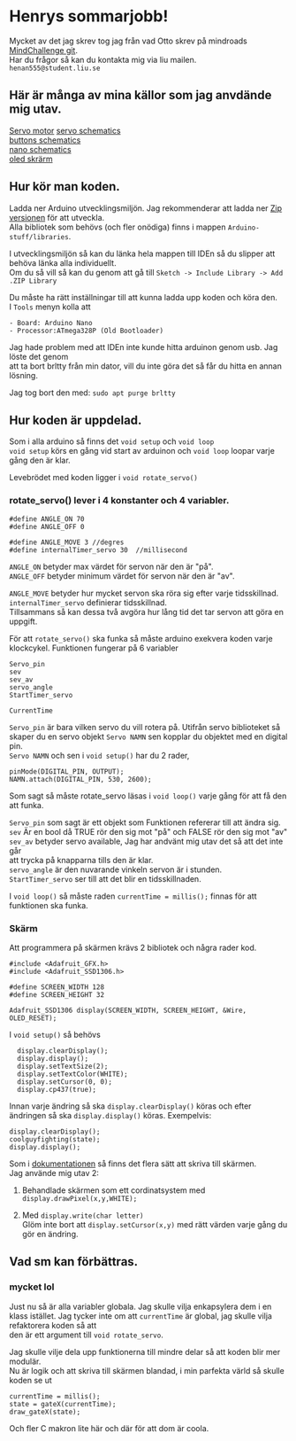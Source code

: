 # Henrys sommarjobb!

Mycket av det jag skrev tog jag från vad Otto skrev på mindroads [MindChallenge git](https://github.com/MindRoadAB/MindChallenge-Example).  
Har du frågor så kan du kontakta mig via liu mailen. ```henan555@student.liu.se```  

## Här är många av mina källor som jag anvdände mig utav.
[Servo motor](https://components101.com/motors/servo-motor-basics-pinout-datasheet)
[servo schematics](https://www.electronics-lab.com/project/using-sg90-servo-motor-arduino/)  
[buttons schematics](https://roboindia.com/tutorials/arduino-nano-digital-input-push-button/)  
[nano schematics](https://www.teachmemicro.com/wp-content/uploads/2019/06/Arduino-Nano-pinout.jpg)  
[oled skrärm](https://thesolaruniverse.wordpress.com/2019/10/28/how-to-wire-and-run-a-128x32-oled-display-with-ssd1306-driver-with-an-arduino/)

## Hur kör man koden.
Ladda ner Arduino utvecklingsmiljön. Jag rekommenderar att ladda ner [Zip versionen](https://www.arduino.cc/en/software) för att utveckla.  
Alla bibliotek som behövs (och fler onödiga) finns i mappen ```Arduino-stuff/libraries```.  

I utvecklingsmiljön så kan du länka hela mappen till IDEn så du slipper att behöva länka alla individuellt.  
Om du så vill så kan du genom att gå till ```Sketch -> Include Library -> Add .ZIP Library```  

Du måste ha rätt inställningar till att kunna ladda upp koden och köra den.  
I ```Tools``` menyn kolla att

	- Board: Arduino Nano
	- Processor:ATmega328P (Old Bootloader)

Jag hade problem med att IDEn inte kunde hitta arduinon genom usb. Jag löste det genom  
att ta bort brltty från min dator, vill du inte göra det så får du hitta en annan lösning.  

Jag tog bort den med: ```sudo apt purge brltty```

## Hur koden är uppdelad.
Som i alla arduino så finns det ```void setup``` och ```void loop```  
```void setup``` körs en gång vid start av arduinon och ```void loop``` loopar varje gång den är klar.

Levebrödet med koden ligger i ```void rotate_servo()```  

### rotate_servo() lever i 4 konstanter och 4 variabler.
```
#define ANGLE_ON 70
#define ANGLE_OFF 0

#define ANGLE_MOVE 3 //degres
#define internalTimer_servo 30  //millisecond
```

```ANGLE_ON``` betyder max värdet för servon när den är "på".  
```ANGLE_OFF``` betyder minimum värdet för servon när den är "av".  


```ANGLE_MOVE``` betyder hur mycket servon ska röra sig efter varje tidsskillnad.  
```internalTimer_servo``` definierar tidsskillnad.  
Tillsammans så kan dessa två avgöra hur lång tid det tar servon att göra en uppgift.  

För att ```rotate_servo()``` ska funka så måste arduino exekvera koden varje klockcykel.
Funktionen fungerar på 6 variabler
```
Servo_pin
sev
sev_av
servo_angle
StartTimer_servo

CurrentTime
```

```Servo_pin``` är bara vilken servo du vill rotera på. Utifrån servo biblioteket 
så skaper du en servo objekt ```Servo NAMN``` sen kopplar du objektet med en digital pin.  
``` Servo NAMN ``` och sen i ```void setup()``` har du 2 rader,  
```
pinMode(DIGITAL_PIN, OUTPUT);  
NAMN.attach(DIGITAL_PIN, 530, 2600);  
```

Som sagt så måste rotate_servo läsas i ```void loop()``` varje gång för att få den att funka.

```Servo_pin``` som sagt är ett objekt som Funktionen refererar till att ändra sig.  
```sev``` Är en bool då TRUE rör den sig mot "på" och FALSE rör den sig mot "av"  
```sev_av``` betyder servo available, Jag har andvänt mig utav det så att det inte går  
att trycka på knapparna tills den är klar.  
```servo_angle``` är den nuvarande vinkeln servon är i stunden.  
```StartTimer_servo``` ser till att det blir en tidsskillnaden.  

I ```void loop()``` så måste raden ```currentTime = millis();``` finnas för att funktionen ska funka.  

### Skärm
Att programmera på skärmen krävs 2 bibliotek och några rader kod.  
```
#include <Adafruit_GFX.h>
#include <Adafruit_SSD1306.h>

#define SCREEN_WIDTH 128
#define SCREEN_HEIGHT 32

Adafruit_SSD1306 display(SCREEN_WIDTH, SCREEN_HEIGHT, &Wire, OLED_RESET);
```

I ```void setup()``` så behövs
```
  display.clearDisplay();
  display.display();
  display.setTextSize(2);
  display.setTextColor(WHITE);
  display.setCursor(0, 0);
  display.cp437(true);
```

Innan varje ändring så ska ```display.clearDisplay()``` köras och efter ändringen så ska ```display.display()``` köras.
Exempelvis:
```
display.clearDisplay();
coolguyfighting(state);
display.display();
```

Som i [dokumentationen](https://learn.adafruit.com/adafruit-gfx-graphics-library?view=all) så finns det flera sätt att skriva till skärmen.  
Jag använde mig utav 2:

1) Behandlade skärmen som ett cordinatsystem med ```display.drawPixel(x,y,WHITE);```  

2) Med ```display.write(char letter)```  
Glöm inte bort att ```display.setCursor(x,y)``` med rätt värden varje gång du gör en ändring.  

## Vad sm kan förbättras.
### mycket lol

Just nu så är alla variabler globala. Jag skulle vilja enkapsylera dem i en klass istället.
Jag tycker inte om att ```currentTime``` är global, jag skulle vilja refaktorera koden så att  
den är ett argument till ```void rotate_servo```.  

Jag skulle vilje dela upp funktionerna till mindre delar så att koden blir mer modulär.  
Nu är logik och att skriva till skärmen blandad, i min parfekta värld så skulle koden se ut  
```
currentTime = millis();
state = gateX(currentTime);
draw_gateX(state);
```

Och fler C makron lite här och där för att dom är coola.  
